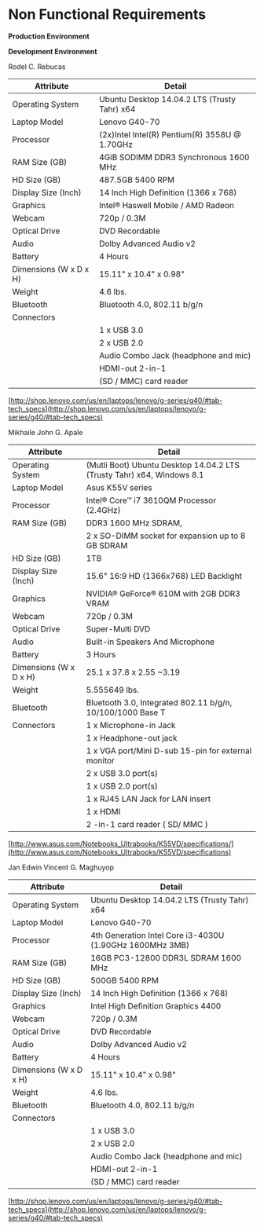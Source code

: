 # Non Functional Requirements

**Production Environment**

**Development Environment**

Rodel C. Rebucas

| Attribute              | Detail                                                      |
|------------------------|-------------------------------------------------------------|
| Operating System       | Ubuntu Desktop 14.04.2 LTS (Trusty Tahr) x64                |
| Laptop Model           | Lenovo G40-70                                               |
| Processor              | (2x)Intel Intel(R) Pentium(R) 3558U @ 1.70GHz               |
| RAM Size (GB)          | 4GiB SODIMM DDR3 Synchronous 1600 MHz                       |
| HD Size (GB)           | 487.5GB 5400 RPM                                            |
| Display Size (Inch)    | 14 Inch High Definition (1366 x 768)                        |
| Graphics               | Intel® Haswell Mobile  / AMD Radeon                         |
| Webcam                 | 720p / 0.3M                                                 |
| Optical Drive          | DVD Recordable                                              |
| Audio                  | Dolby Advanced Audio v2                                     |
| Battery                | 4 Hours                                                     |
| Dimensions (W x D x H) | 15.11" x 10.4" x 0.98"                                      |
| Weight                 | 4.6 lbs.                                                    |
| Bluetooth              | Bluetooth 4.0, 802.11 b/g/n                                 |
| Connectors             |                                                             |
|                        | 1 x USB 3.0                                                 |
|                        | 2 x USB 2.0                                                 |
|                        | Audio Combo Jack (headphone and mic)                        |
|                        | HDMI-out 2-in-1                                             |
|                        | (SD / MMC) card reader                                      |

[http://shop.lenovo.com/us/en/laptops/lenovo/g-series/g40/#tab-tech_specs](http://shop.lenovo.com/us/en/laptops/lenovo/g-series/g40/#tab-tech_specs)

Mikhaile John G. Apale

| Attribute              | Detail                                                                  |
|------------------------|-------------------------------------------------------------------------|
| Operating System       | (Mutli Boot) Ubuntu Desktop 14.04.2 LTS (Trusty Tahr) x64, Windows 8.1  |
| Laptop Model           | Asus K55V series                                                        |
| Processor              | Intel® Core™ i7 3610QM Processor (2.4GHz)                               |
| RAM Size (GB)          | DDR3 1600 MHz SDRAM,                                                    |
|                        | 2 x SO-DIMM socket for expansion up to 8 GB SDRAM                       |
| HD Size (GB)           | 1TB                                                                     |
| Display Size (Inch)    | 15.6" 16:9 HD (1366x768) LED Backlight                                  |
| Graphics               | NVIDIA® GeForce® 610M with 2GB DDR3 VRAM                                |
| Webcam                 | 720p / 0.3M                                                             |
| Optical Drive          | Super-Multi DVD                                                         |
| Audio                  | Built-in Speakers And Microphone                                        |
| Battery                | 3 Hours                                                                 |
| Dimensions (W x D x H) | 25.1 x 37.8 x 2.55 ~3.19                                                |
| Weight                 | 5.555649 lbs.                                                           |
| Bluetooth              | Bluetooth 3.0, Integrated 802.11 b/g/n, 10/100/1000 Base T              |
| Connectors             | 1 x Microphone-in Jack                                                  |
|                        | 1 x Headphone-out jack                                                  |
|                        | 1 x VGA port/Mini D-sub 15-pin for external monitor                     |
|                        | 2 x USB 3.0 port(s)                                                     |
|                        | 1 x USB 2.0 port(s)                                                     |
|                        | 1 x RJ45 LAN Jack for LAN insert                                        |
|                        | 1 x HDMI                                                                |
|                        | 2 -in-1 card reader ( SD/ MMC )                                         |

[http://www.asus.com/Notebooks_Ultrabooks/K55VD/specifications/](http://www.asus.com/Notebooks_Ultrabooks/K55VD/specifications)

Jan Edwin Vincent G. Maghuyop

| Attribute              | Detail                                                      |
|------------------------|-------------------------------------------------------------|
| Operating System       | Ubuntu Desktop 14.04.2 LTS (Trusty Tahr) x64                |
| Laptop Model           | Lenovo G40-70                                               |
| Processor              | 4th Generation Intel Core i3-4030U (1.90GHz 1600MHz 3MB)    |
| RAM Size (GB)          | 16GB PC3-12800 DDR3L SDRAM 1600 MHz                         |
| HD Size (GB)           | 500GB 5400 RPM                                              |
| Display Size (Inch)    | 14 Inch High Definition (1366 x 768)                        |
| Graphics               | Intel High Definition Graphics 4400                         |
| Webcam                 | 720p / 0.3M                                                 |
| Optical Drive          | DVD Recordable                                              |
| Audio                  | Dolby Advanced Audio v2                                     |
| Battery                | 4 Hours                                                     |
| Dimensions (W x D x H) | 15.11" x 10.4" x 0.98"                                      |
| Weight                 | 4.6 lbs.                                                    |
| Bluetooth              | Bluetooth 4.0, 802.11 b/g/n                                 |
| Connectors             |                                                             |
|                        | 1 x USB 3.0                                                 |
|                        | 2 x USB 2.0                                                 |
|                        | Audio Combo Jack (headphone and mic)                        |
|                        | HDMI-out 2-in-1                                             |
|                        | (SD / MMC) card reader                                      |

[http://shop.lenovo.com/us/en/laptops/lenovo/g-series/g40/#tab-tech_specs](http://shop.lenovo.com/us/en/laptops/lenovo/g-series/g40/#tab-tech_specs)
